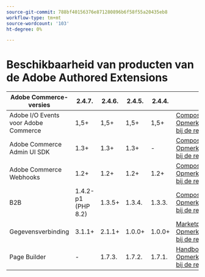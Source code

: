```yaml
---
source-git-commit: 788bf40156376e871280896b6f58f55a20435eb8
workflow-type: tm+mt
source-wordcount: '103'
ht-degree: 0%

---
```

# Beschikbaarheid van producten van de Adobe Authored Extensions


<table style="table-layout:auto">
  <thead>
    <tr>
      <th>Adobe Commerce-versies</th>
      <th>2.4.7.</th>
      <th>2.4.6.</th>
      <th>2.4.5.</th>
      <th>2.4.4.</th>
      <th></th>
    </tr>
  </thead>
  <tbody>
      <tr>
          <td>Adobe I/O Events voor Adobe Commerce</td>
          <td>1,5+</td>
          <td>1,5+</td>
          <td>1,5+</td>
          <td>1,5+</td>
          <td>
              <a href="https://developer.adobe.com/commerce/extensibility/events/installation/">Composer</a><br/>
              <a href="https://developer.adobe.com/commerce/extensibility/events/release-notes/">Opmerkingen bij de release</a><br/>
          </td>
      </tr>
      <tr>
          <td>Adobe Commerce Admin UI SDK</td>
          <td>1.3+</td>
          <td>1.3+</td>
          <td>1.3+</td>
          <td>-</td>
          <td>
              <a href="https://developer.adobe.com/commerce/extensibility/admin-ui-sdk/installation/">Composer</a><br/>
              <a href="https://developer.adobe.com/commerce/extensibility/admin-ui-sdk/release-notes/">Opmerkingen bij de release</a><br/>
          </td>
      </tr>
      <tr>
          <td>Adobe Commerce Webhooks</td>
          <td>1.2+</td>
          <td>1.2+</td>
          <td>1.2+</td>
          <td>1.2+</td>
          <td>
              <a href="https://developer.adobe.com/commerce/extensibility/webhooks/installation/">Composer</a><br/>
              <a href="https://developer.adobe.com/commerce/extensibility/webhooks/release-notes/">Opmerkingen bij de release</a><br/>
          </td>
      </tr>
      <tr>
          <td>B2B</td>
          <td>1.4.2-p1 (PHP 8.2)</td>
          <td>1.3.5+</td>
          <td>1.3.4.</td>
          <td>1.3.3.</td>
          <td>
              <a href="https://experienceleague.adobe.com/docs/commerce-admin/b2b/install.html">Composer</a><br/>
              <a href="https://experienceleague.adobe.com/docs/commerce-admin/b2b/release-notes.html">Opmerkingen bij de release</a><br/>
          </td>
      </tr>
      <tr>
          <td>Gegevensverbinding</td>
          <td>3.1.1+</td>
          <td>2.1.1+</td>
          <td>1.0.0+</td>
          <td>1.0.0+</td>
          <td>
              <a href="https://commercemarketplace.adobe.com/magento-experience-platform-connector.html">Marketplace</a><br/>
              <a href="https://experienceleague.adobe.com/docs/commerce-merchant-services/data-connection/release-notes.html">Opmerkingen bij de release</a><br/>
          </td>
      </tr>
      <tr>
          <td>Page Builder</td>
          <td>-</td>
          <td>1.7.3.</td>
          <td>1.7.2.</td>
          <td>1.7.1.</td>
          <td>
              <a href="https://experienceleague.adobe.com/docs/commerce-admin/page-builder/guide-overview.html">Handboek</a><br/>
              <a href="https://experienceleague.adobe.com/docs/commerce-admin/page-builder/release-notes.html">Opmerkingen bij de release</a><br/>
          </td>
      </tr>
  </tbody>
</table>
